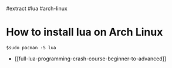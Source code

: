 #extract
#lua
#arch-linux

# How to install lua on Arch Linux

`$sudo pacman -S lua`

- [[full-lua-programming-crash-course-beginner-to-advanced]]
